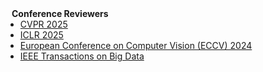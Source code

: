 <!-- ## Services -->

<h4 style="margin:0 10px 0;">Conference Reviewers</h4>

<ul style="margin:0 0 5px;">
  <li><a href="https://cvpr.thecvf.com/"><autocolor>CVPR 2025</autocolor></a>
  </li>
  <li><a href="https://iclr.cc/"><autocolor>ICLR 2025</autocolor></a>
  </li>
  <li><a href="https://eccv2024.ecva.net/"><autocolor>European Conference on Computer Vision (ECCV) 2024</autocolor></a>
  </li>
<li><a href="https://ieeexplore.ieee.org/xpl/RecentIssue.jsp?punumber=6687317"><autocolor>IEEE Transactions on Big Data</autocolor></a></li>
</ul>

<!-- <h4 style="margin:0 10px 0;">Journal Reviewers</h4>

<ul style="margin:0 0 20px;">
  <li><a href="https://www.computer.org/csdl/journal/tp"><autocolor>IEEE Transactions on Pattern Analysis and Machine Intelligence (TPAMI)</autocolor></a></li>
  <li><a href="https://www.springer.com/journal/11263"><autocolor>International Journal of Computer Vision (IJCV)</autocolor></a></li>
</ul> -->
